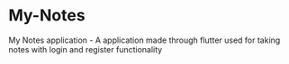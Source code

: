 # My-Notes
My Notes application - A application made through flutter used for taking notes with login and register  functionality
